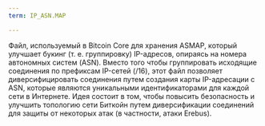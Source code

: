 ```yaml
---
term: IP_ASN.MAP

---
```

Файл, используемый в Bitcoin Core для хранения ASMAP, который улучшает букинг (т. е. группировку) IP-адресов, опираясь на номера автономных систем (ASN). Вместо того чтобы группировать исходящие соединения по префиксам IP-сетей (/16), этот файл позволяет диверсифицировать соединения путем создания карты IP-адресации с ASN, которые являются уникальными идентификаторами для каждой сети в Интернете. Идея состоит в том, чтобы повысить безопасность и улучшить топологию сети Биткойн путем диверсификации соединений для защиты от некоторых атак (в частности, атаки Erebus).
